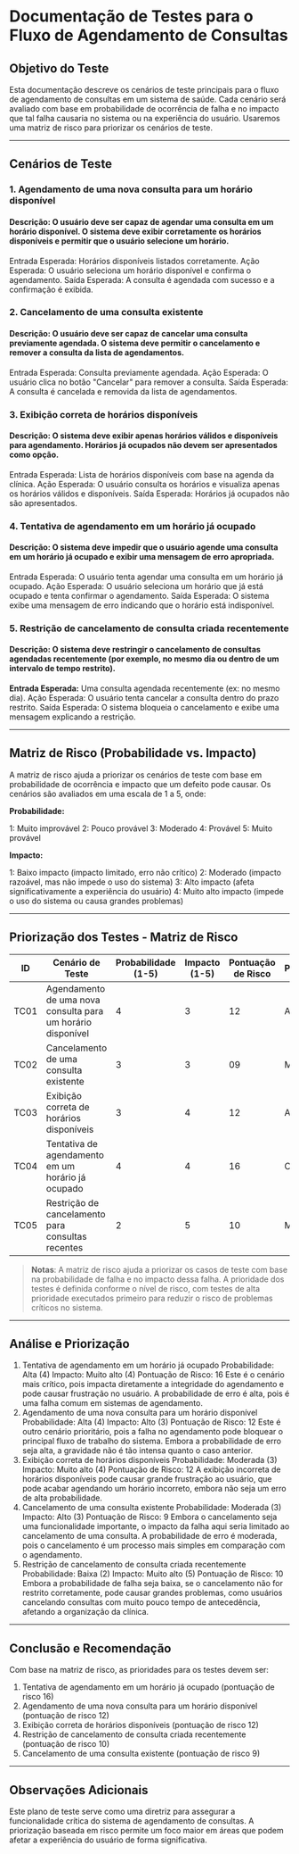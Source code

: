 # Documentação de Testes para o Fluxo de Agendamento de Consultas

## Objetivo do Teste
Esta documentação descreve os cenários de teste principais para o fluxo de agendamento de consultas em um sistema de saúde. Cada cenário será avaliado com base em probabilidade de ocorrência de falha e no impacto que tal falha causaria no sistema ou na experiência do usuário. Usaremos uma matriz de risco para priorizar os cenários de teste.

---

## Cenários de Teste
### 1. Agendamento de uma nova consulta para um horário disponível
#### Descrição: O usuário deve ser capaz de agendar uma consulta em um horário disponível. O sistema deve exibir corretamente os horários disponíveis e permitir que o usuário selecione um horário.
Entrada Esperada: Horários disponíveis listados corretamente.
Ação Esperada: O usuário seleciona um horário disponível e confirma o agendamento.
Saída Esperada: A consulta é agendada com sucesso e a confirmação é exibida.

### 2. Cancelamento de uma consulta existente
#### Descrição: O usuário deve ser capaz de cancelar uma consulta previamente agendada. O sistema deve permitir o cancelamento e remover a consulta da lista de agendamentos.
Entrada Esperada: Consulta previamente agendada.
Ação Esperada: O usuário clica no botão "Cancelar" para remover a consulta.
Saída Esperada: A consulta é cancelada e removida da lista de agendamentos.

### 3. Exibição correta de horários disponíveis
#### Descrição: O sistema deve exibir apenas horários válidos e disponíveis para agendamento. Horários já ocupados não devem ser apresentados como opção.
Entrada Esperada: Lista de horários disponíveis com base na agenda da clínica.
Ação Esperada: O usuário consulta os horários e visualiza apenas os horários válidos e disponíveis.
Saída Esperada: Horários já ocupados não são apresentados.

### 4. Tentativa de agendamento em um horário já ocupado
#### Descrição: O sistema deve impedir que o usuário agende uma consulta em um horário já ocupado e exibir uma mensagem de erro apropriada.
Entrada Esperada: O usuário tenta agendar uma consulta em um horário já ocupado.
Ação Esperada: O usuário seleciona um horário que já está ocupado e tenta confirmar o agendamento.
Saída Esperada: O sistema exibe uma mensagem de erro indicando que o horário está indisponível.

### 5. Restrição de cancelamento de consulta criada recentemente
#### Descrição: O sistema deve restringir o cancelamento de consultas agendadas recentemente (por exemplo, no mesmo dia ou dentro de um intervalo de tempo restrito).
**Entrada Esperada:** Uma consulta agendada recentemente (ex: no mesmo dia).
Ação Esperada: O usuário tenta cancelar a consulta dentro do prazo restrito.
Saída Esperada: O sistema bloqueia o cancelamento e exibe uma mensagem explicando a restrição.

---

## Matriz de Risco (Probabilidade vs. Impacto)
A matriz de risco ajuda a priorizar os cenários de teste com base em probabilidade de ocorrência e impacto que um defeito pode causar. Os cenários são avaliados em uma escala de 1 a 5, onde:

**Probabilidade:**

1: Muito improvável
2: Pouco provável
3: Moderado
4: Provável
5: Muito provável

**Impacto:**

1: Baixo impacto (impacto limitado, erro não crítico)
2: Moderado (impacto razoável, mas não impede o uso do sistema)
3: Alto impacto (afeta significativamente a experiência do usuário)
4: Muito alto impacto (impede o uso do sistema ou causa grandes problemas)


---

## Priorização dos Testes - Matriz de Risco

| ID   | Cenário de Teste                                                | Probabilidade (1-5) | Impacto (1-5) | Pontuação de Risco      | Prioridade |
|------|------------------------------------------                       |---------------------|---------------|-------------------------|------------|
| TC01 | Agendamento de uma nova consulta para um horário disponível     | 4                   | 3             | 12                      | Alta       |
| TC02 | Cancelamento de uma consulta existente                          | 3                   | 3             | 09                      | Média      |
| TC03 | Exibição correta de horários disponíveis                        | 3                   | 4             | 12                      | Alta       |
| TC04 | Tentativa de agendamento em um horário já ocupado               | 4                   | 4             | 16                      | Crítico    |
| TC05 | Restrição de cancelamento para consultas recentes               | 2                   | 5             | 10                      | Média      |

> **Notas**: A matriz de risco ajuda a priorizar os casos de teste com base na probabilidade de falha e no impacto dessa falha. A prioridade dos testes é definida conforme o nível de risco, com testes de alta prioridade executados primeiro para reduzir o risco de problemas críticos no sistema.

---
## Análise e Priorização
1. Tentativa de agendamento em um horário já ocupado
Probabilidade: Alta (4)
Impacto: Muito alto (4)
Pontuação de Risco: 16
Este é o cenário mais crítico, pois impacta diretamente a integridade do agendamento e pode causar frustração no usuário. A probabilidade de erro é alta, pois é uma falha comum em sistemas de agendamento.
2. Agendamento de uma nova consulta para um horário disponível
Probabilidade: Alta (4)
Impacto: Alto (3)
Pontuação de Risco: 12
Este é outro cenário prioritário, pois a falha no agendamento pode bloquear o principal fluxo de trabalho do sistema. Embora a probabilidade de erro seja alta, a gravidade não é tão intensa quanto o caso anterior.
3. Exibição correta de horários disponíveis
Probabilidade: Moderada (3)
Impacto: Muito alto (4)
Pontuação de Risco: 12
A exibição incorreta de horários disponíveis pode causar grande frustração ao usuário, que pode acabar agendando um horário incorreto, embora não seja um erro de alta probabilidade.
4. Cancelamento de uma consulta existente
Probabilidade: Moderada (3)
Impacto: Alto (3)
Pontuação de Risco: 9
Embora o cancelamento seja uma funcionalidade importante, o impacto da falha aqui seria limitado ao cancelamento de uma consulta. A probabilidade de erro é moderada, pois o cancelamento é um processo mais simples em comparação com o agendamento.
5. Restrição de cancelamento de consulta criada recentemente
Probabilidade: Baixa (2)
Impacto: Muito alto (5)
Pontuação de Risco: 10
Embora a probabilidade de falha seja baixa, se o cancelamento não for restrito corretamente, pode causar grandes problemas, como usuários cancelando consultas com muito pouco tempo de antecedência, afetando a organização da clínica.

---
## Conclusão e Recomendação
Com base na matriz de risco, as prioridades para os testes devem ser:

1. Tentativa de agendamento em um horário já ocupado (pontuação de risco 16)
2. Agendamento de uma nova consulta para um horário disponível (pontuação de risco 12)
3. Exibição correta de horários disponíveis (pontuação de risco 12)
4. Restrição de cancelamento de consulta criada recentemente (pontuação de risco 10)
5. Cancelamento de uma consulta existente (pontuação de risco 9)

---

## Observações Adicionais
Este plano de teste serve como uma diretriz para assegurar a funcionalidade crítica do sistema de agendamento de consultas. A priorização baseada em risco permite um foco maior em áreas que podem afetar a experiência do usuário de forma significativa.